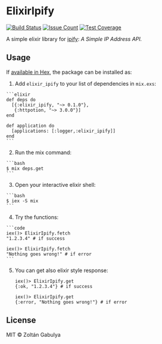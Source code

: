 # ElixirIpify

[![Build Status](https://travis-ci.org/gabulyaz/elixir-ipify.svg?branch=master)](https://travis-ci.org/gabulyaz/elixir-ipify)
[![Issue Count](https://codeclimate.com/github/gabulyaz/elixir-ipify/badges/issue_count.svg)](https://codeclimate.com/github/gabulyaz/elixir-ipify)
[![Test Coverage](https://codeclimate.com/github/gabulyaz/elixir-ipify/badges/coverage.svg)](https://codeclimate.com/github/gabulyaz/elixir-ipify/coverage)

A simple elixir library for [ipify]("https://www.ipify.org"):
_A Simple IP Address API._

## Usage

If [available in Hex](https://hex.pm/packages/elixir_ipify), the package can be installed as:

  1. Add `elixir_ipify` to your list of dependencies in `mix.exs`:

    ```elixir
    def deps do
      [{:elixir_ipify, "~> 0.1.0"},
       {:httpotion, "~> 3.0.0"}]
    end

    def application do
      [applications: [:logger,:elixir_ipify]]
    end
    ```
  2. Run the mix command:

    ```bash
    $ mix deps.get
    ```

  3. Open your interactive elixir shell:

    ```bash
    $ iex -S mix
    ```
  4. Try the functions:

    ```code
    iex()> ElixirIpify.fetch
    "1.2.3.4" # if success

    iex()> ElixirIpify.fetch
    "Nothing goes wrong!" # if error
    ```

  5. You can get also elixir style response:

      ```code
      iex()> ElixirIpify.get
      {:ok, "1.2.3.4"} # if success

      iex()> ElixirIpify.get
      {:error, "Nothing goes wrong!"} # if error
      ```

## License

MIT &copy; Zoltán Gabulya
